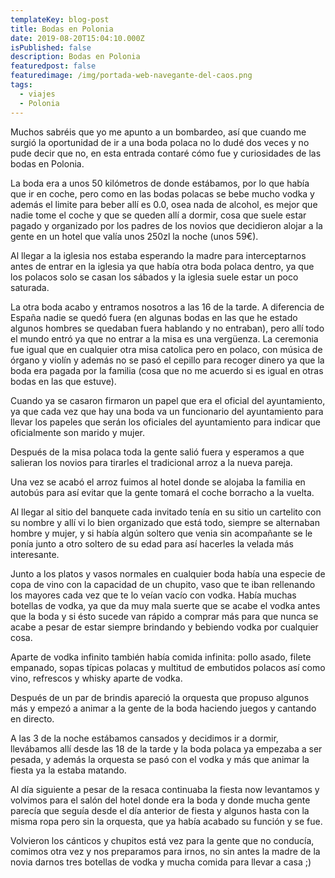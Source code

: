```yaml
---
templateKey: blog-post
title: Bodas en Polonia
date: 2019-08-20T15:04:10.000Z
isPublished: false
description: Bodas en Polonia
featuredpost: false
featuredimage: /img/portada-web-navegante-del-caos.png
tags:
  - viajes
  - Polonia
---
```

<!-- ![flavor wheel](/img/flavor_wheel.jpg) -->

Muchos sabréis que yo me apunto a un bombardeo, así que cuando me surgió la oportunidad de ir a una boda polaca no lo dudé dos veces y no pude decir que no, en esta entrada contaré cómo fue y curiosidades de las bodas en Polonia.

La boda era a unos 50 kilómetros de donde estábamos, por lo que había que ir en coche, pero como en las bodas polacas se bebe mucho vodka y además el limite para beber allí&nbsp;es 0.0, osea nada de alcohol, es mejor que nadie tome el coche y que se queden allí a dormir, cosa que suele estar pagado y organizado por los padres de los novios que decidieron alojar a la gente en un hotel que valía unos 250zl la noche (unos 59€).

Al llegar a la iglesia nos estaba esperando la madre para interceptarnos antes de entrar en la iglesia ya que había otra boda polaca dentro, ya que los polacos solo se casan los sábados&nbsp;y la iglesia suele estar un poco saturada.

La otra boda acabo y entramos nosotros a las 16 de la tarde. A diferencia de España nadie se quedó fuera (en algunas bodas en las que he estado algunos hombres se quedaban fuera hablando y no entraban), pero allí todo el mundo entró ya que no entrar a la misa es una vergüenza.
La ceremonia fue igual que en cualquier otra misa catolica pero en polaco, con música de órgano y violín y además no se pasó el cepillo para recoger dinero ya que la boda era pagada por la familia (cosa que no me acuerdo si es igual en otras bodas en las que estuve).

Cuando ya se casaron firmaron un papel que era el oficial del ayuntamiento, ya que cada vez que hay una boda va un funcionario del ayuntamiento para llevar los papeles que serán los oficiales del ayuntamiento para indicar que oficialmente son marido y mujer.

Después de la misa polaca toda la gente salió fuera y esperamos a que salieran los novios para tirarles el tradicional arroz a la nueva pareja.

Una vez se acabó el arroz fuimos al hotel donde se alojaba la familia en autobús para así evitar que la gente tomará el coche borracho a la vuelta.

Al llegar al sitio del banquete cada invitado tenía en su sitio un cartelito con su nombre y allí vi lo bien organizado que está todo, siempre se alternaban hombre y mujer, y si había algún soltero que venia sin acompañante se le ponía junto a otro soltero de su edad para así hacerles la velada más interesante.

Junto a los platos y vasos normales en cualquier boda había una especie de copa de vino con la capacidad de un chupito, vaso que te iban rellenando los mayores cada vez que te lo veían vacío con vodka. Había muchas botellas de vodka, ya que da muy mala suerte que se acabe el vodka antes que la boda y si ésto sucede van rápido a comprar más para que nunca se acabe a pesar de estar siempre brindando y bebiendo vodka por cualquier cosa.

Aparte de vodka infinito también había comida infinita: pollo asado, filete empanado, sopas típicas polacas y multitud de embutidos polacos así como vino, refrescos y whisky aparte de vodka.

Después de un par de brindis apareció la orquesta que propuso algunos más y empezó a animar a la gente de la boda haciendo juegos y cantando en directo.

A las 3 de la noche estábamos cansados y decidimos ir a dormir, llevábamos allí desde las 18 de la tarde y la boda polaca ya empezaba a ser pesada, y además la orquesta se pasó con el vodka y más que animar la fiesta ya la estaba matando.

Al día siguiente a pesar de la resaca continuaba la fiesta now levantamos y volvimos para el salón del hotel donde era la boda y donde mucha gente parecía que seguía desde el día anterior de fiesta y algunos hasta con la misma ropa pero sin la orquesta, que ya había acabado su función y se fue.

Volvieron los cánticos y chupitos está vez para la gente que no conducía, comimos otra vez y nos preparamos para irnos, no sin antes la madre de la novia darnos tres botellas de vodka y mucha comida para llevar a casa ;)
